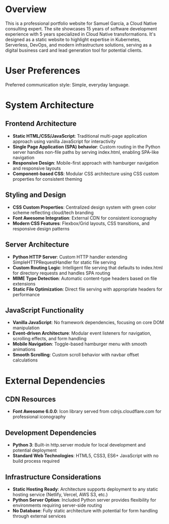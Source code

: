 # Overview

This is a professional portfolio website for Samuel García, a Cloud Native consulting expert. The site showcases 15 years of software development experience with 5 years specialized in Cloud Native transformations. It's designed as a static website to highlight expertise in Kubernetes, Serverless, DevOps, and modern infrastructure solutions, serving as a digital business card and lead generation tool for potential clients.

# User Preferences

Preferred communication style: Simple, everyday language.

# System Architecture

## Frontend Architecture
- **Static HTML/CSS/JavaScript**: Traditional multi-page application approach using vanilla JavaScript for interactivity
- **Single Page Application (SPA) behavior**: Custom routing in the Python server handles non-file paths by serving index.html, enabling SPA-like navigation
- **Responsive Design**: Mobile-first approach with hamburger navigation and responsive layouts
- **Component-based CSS**: Modular CSS architecture using CSS custom properties for consistent theming

## Styling and Design
- **CSS Custom Properties**: Centralized design system with green color scheme reflecting cloud/tech branding
- **Font Awesome Integration**: External CDN for consistent iconography
- **Modern CSS Features**: Flexbox/Grid layouts, CSS transitions, and responsive design patterns

## Server Architecture
- **Python HTTP Server**: Custom HTTP handler extending SimpleHTTPRequestHandler for static file serving
- **Custom Routing Logic**: Intelligent file serving that defaults to index.html for directory requests and handles SPA routing
- **MIME Type Detection**: Automatic content-type headers based on file extensions
- **Static File Optimization**: Direct file serving with appropriate headers for performance

## JavaScript Functionality
- **Vanilla JavaScript**: No framework dependencies, focusing on core DOM manipulation
- **Event-driven Architecture**: Modular event listeners for navigation, scrolling effects, and form handling
- **Mobile Navigation**: Toggle-based hamburger menu with smooth animations
- **Smooth Scrolling**: Custom scroll behavior with navbar offset calculations

# External Dependencies

## CDN Resources
- **Font Awesome 6.0.0**: Icon library served from cdnjs.cloudflare.com for professional iconography

## Development Dependencies
- **Python 3**: Built-in http.server module for local development and potential deployment
- **Standard Web Technologies**: HTML5, CSS3, ES6+ JavaScript with no build process required

## Infrastructure Considerations
- **Static Hosting Ready**: Architecture supports deployment to any static hosting service (Netlify, Vercel, AWS S3, etc.)
- **Python Server Option**: Included Python server provides flexibility for environments requiring server-side routing
- **No Database**: Fully static architecture with potential for form handling through external services